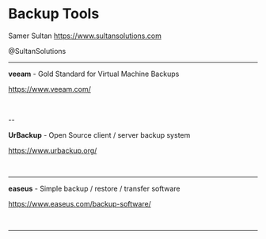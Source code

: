 # Backup Tools 

Samer Sultan
https://www.sultansolutions.com

@SultanSolutions

---


**veeam** - Gold Standard for Virtual Machine Backups 

https://www.veeam.com/

&nbsp;

--

**UrBackup** - Open Source client / server backup system

https://www.urbackup.org/

&nbsp;
&nbsp;

---

**easeus** - Simple backup / restore / transfer software 

https://www.easeus.com/backup-software/

&nbsp;
&nbsp;

---



